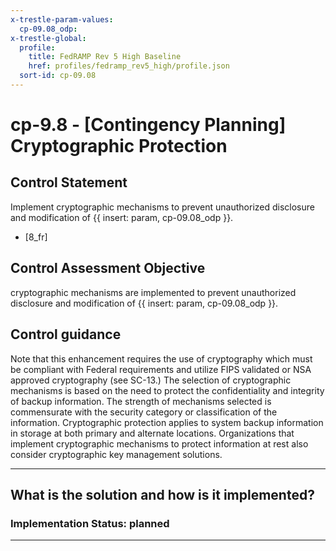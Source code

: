 ```yaml
---
x-trestle-param-values:
  cp-09.08_odp:
x-trestle-global:
  profile:
    title: FedRAMP Rev 5 High Baseline
    href: profiles/fedramp_rev5_high/profile.json
  sort-id: cp-09.08
---
```


# cp-9.8 - \[Contingency Planning\] Cryptographic Protection

## Control Statement

Implement cryptographic mechanisms to prevent unauthorized disclosure and modification of {{ insert: param, cp-09.08_odp }}.

- \[8_fr\]

## Control Assessment Objective

cryptographic mechanisms are implemented to prevent unauthorized disclosure and modification of {{ insert: param, cp-09.08_odp }}.

## Control guidance

Note that this enhancement requires the use of cryptography which must be compliant with Federal requirements and utilize FIPS validated or NSA approved cryptography (see SC-13.)
The selection of cryptographic mechanisms is based on the need to protect the confidentiality and integrity of backup information. The strength of mechanisms selected is commensurate with the security category or classification of the information. Cryptographic protection applies to system backup information in storage at both primary and alternate locations. Organizations that implement cryptographic mechanisms to protect information at rest also consider cryptographic key management solutions.

______________________________________________________________________

## What is the solution and how is it implemented?

<!-- For implementation status enter one of: implemented, partial, planned, alternative, not-applicable -->

<!-- Note that the list of rules under ### Rules: is read-only and changes will not be captured after assembly to JSON -->

<!-- Add control implementation description here for control: cp-9.8 -->

### Implementation Status: planned

______________________________________________________________________
